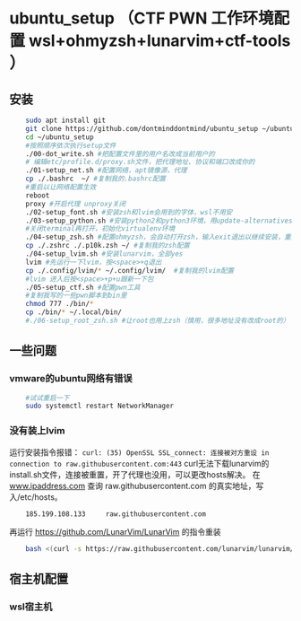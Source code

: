 # ubuntu_setup （CTF PWN 工作环境配置 wsl+ohmyzsh+lunarvim+ctf-tools ）

## 安装
```bash
    sudo apt install git
    git clone https://github.com/dontminddontmind/ubuntu_setup ~/ubuntu_setup
    cd ~/ubuntu_setup
    #按照顺序依次执行setup文件
    ./00-dot_write.sh #把配置文件里的用户名改成当前用户的
    # 编辑etc/profile.d/proxy.sh文件，把代理地址、协议和端口改成你的
    ./01-setup_net.sh #配置网络，apt镜像源，代理
    cp ./.bashrc  ~/ #复制我的.bashrc配置
    #重启以让网络配置生效
    reboot
    proxy #开启代理 unproxy关闭
    ./02-setup_font.sh #安装zsh和lvim会用到的字体，wsl不用安
    ./03-setup_python.sh #安装python2和python3环境，用update-alternatives切换版本
    #关闭terminal再打开，初始化virtualenv环境
    ./04-setup_zsh.sh #配置ohmyzsh，会自动打开zsh，输入exit退出以继续安装，重启后zsh会变成默认shell
    cp ./.zshrc ./.p10k.zsh ~/ #复制我的zsh配置
    ./04-setup_lvim.sh #安装lunarvim，全部yes
    lvim #先运行一下lvim，按<space>+q退出
    cp ./.config/lvim/* ~/.config/lvim/  #复制我的lvim配置
    #lvim 进入后按<space>+p+u跟新一下包
    ./05-setup_ctf.sh #配置pwn工具
    #复制我写的一些pwn脚本到bin里
    chmod 777 ./bin/*
    cp ./bin/* ~/.local/bin/
    #./06-setup_root_zsh.sh #让root也用上zsh（慎用，很多地址没有改成root的）
```
## 一些问题
### vmware的ubuntu网络有错误
```bash
    #试试重启一下
    sudo systemctl restart NetworkManager
```
### 没有装上lvim 
运行安装指令报错：
`curl: (35) OpenSSL SSL_connect: 连接被对方重设 in connection to raw.githubusercontent.com:443`
curl无法下载lunarvim的install.sh文件，连接被重置，开了代理也没用，可以更改hosts解决。
在 www.ipaddress.com 查询 raw.githubusercontent.com 的真实地址，写入/etc/hosts。
```
    185.199.108.133     raw.githubusercontent.com
```
再运行 https://github.com/LunarVim/LunarVim 的指令重装
```bash
    bash <(curl -s https://raw.githubusercontent.com/lunarvim/lunarvim/master/utils/installer/install.sh)
```
## 宿主机配置
### wsl宿主机

